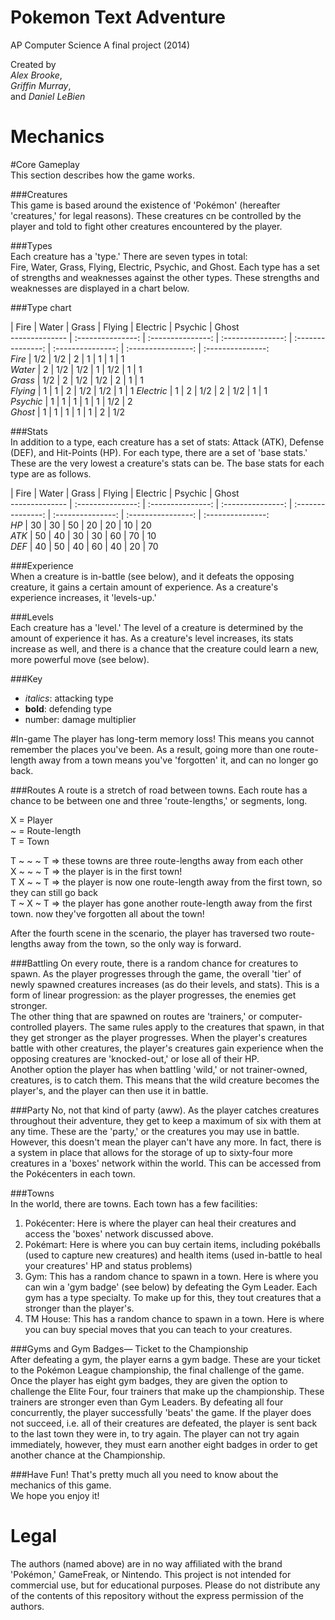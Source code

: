 Pokemon Text Adventure
======================

AP Computer Science A final project (2014)  
  
Created by  
_Alex Brooke_,  
_Griffin Murray_,  
and _Daniel LeBien_  

Mechanics
=========

#Core Gameplay  
This section describes how the game works.
  
###Creatures  
This game is based around the existence of 'Pokémon' (hereafter 'creatures,' for legal reasons). These creatures cn be controlled by the player and told to fight other creatures encountered by the player.  
  
###Types  
Each creature has a 'type.' There are seven types in total:  
Fire, Water, Grass, Flying, Electric, Psychic, and Ghost. Each type has a set of strengths and weaknesses against the other types. These strengths and weaknesses are displayed in a chart below.  
  
###Type chart    
  
 | Fire | Water | Grass | Flying | Electric | Psychic | Ghost  
 -------------- | :---------------: | :---------------: | :---------------: | :---------------: | :---------------: | :----------------: | :---------------:  
 _Fire_ | 1/2 | 1/2 | 2 | 1 | 1 | 1 | 1  
 _Water_ | 2 | 1/2 | 1/2 | 1 | 1/2 | 1 | 1  
 _Grass_ | 1/2 | 2 | 1/2 | 1/2 | 2 | 1 | 1  
 _Flying_ | 1 | 1 | 2 | 1/2 | 1/2 | 1 | 1 
 _Electric_ | 1 | 2 | 1/2 | 2 | 1/2 | 1 | 1  
 _Psychic_ | 1 | 1 | 1 | 1 | 1 | 1/2 | 2  
 _Ghost_ | 1 | 1 | 1 | 1 | 1 | 2 | 1/2
  
###Stats  
In addition to a type, each creature has a set of stats: Attack (ATK), Defense (DEF), and Hit-Points (HP). For each type, there are a set of 'base stats.' These are the very lowest a creature's stats can be. The base stats for each type are as follows.  
  
  | Fire | Water | Grass | Flying | Electric | Psychic | Ghost  
  -------------- | :---------------: | :---------------: | :---------------: | :---------------: | :---------------: | :----------------: | :---------------:  
  _HP_ | 30 | 30 | 50 | 20 | 20 | 10 | 20  
  _ATK_ | 50 | 40 | 30 | 30 | 60 | 70 | 10  
  _DEF_ | 40 | 50 | 40 | 60 | 40 | 20 | 70  
  
###Experience  
When a creature is in-battle (see below), and it defeats the opposing creature, it gains a certain amount of experience. As a creature's experience increases, it 'levels-up.'  
  
###Levels  
Each creature has a 'level.' The level of a creature is determined by the amount of experience it has. As a creature's level increases, its stats increase as well, and there is a chance that the creature could learn a new, more powerful move (see below).  
  

###Key
- _italics_: attacking type
- __bold__: defending type
- number: damage multiplier  

#In-game
The player has long-term memory loss! This means you cannot remember the places you've been. As a result, going more than one route-length away from a town means you've 'forgotten' it, and can no longer go back.  
  
###Routes
A route is a stretch of road between towns. Each route has a chance to be between one and three 'route-lengths,' or segments, long.  
  
X = Player  
~ = Route-length  
T = Town  
  
T ~ ~ ~ T => these towns are three route-lengths away from each other  
X ~ ~ ~ T => the player is in the first town!  
T X ~ ~ T => the player is now one route-length away from the first town, so they can still go back  
T ~ X ~ T => the player has gone another route-length away from the first town. now they've forgotten all about the town!  
  
After the fourth scene in the scenario, the player has traversed two route-lengths away from the town, so the only way is forward.  
  
###Battling
On every route, there is a random chance for creatures to spawn. As the player progresses through the game, the overall 'tier' of newly spawned creatures increases (as do their levels, and stats). This is a form of linear progression: as the player progresses, the enemies get stronger.  
The other thing that are spawned on routes are 'trainers,' or computer-controlled players. The same rules apply to the creatures that spawn, in that they get stronger as the player progresses. 
When the player's creatures battle with other creatures, the player's creatures gain experience when the opposing creatures are 'knocked-out,' or lose all of their HP.   
Another option the player has when battling 'wild,' or not trainer-owned, creatures, is to catch them. This means that the wild creature becomes the player's, and the player can then use it in battle.  
  
###Party
No, not that kind of party (aww). As the player catches creatures throughout their adventure, they get to keep a maximum of six with them at any time. These are the 'party,' or the creatures you may use in battle. However, this doesn't mean the player can't have any more. In fact, there is a system in place that allows for the storage of up to sixty-four more creatures in a 'boxes' network within the world. This can be accessed from the Pokécenters in each town.
  
###Towns  
In the world, there are towns. Each town has a few facilities:
1. Pokécenter: Here is where the player can heal their creatures and access the 'boxes' network discussed above.
2. Pokémart: Here is where you can buy certain items, including pokéballs (used to capture new creatures) and health items (used in-battle to heal your creatures' HP and status problems)
3. Gym: This has a random chance to spawn in a town. Here is where you can win a 'gym badge' (see below) by defeating the Gym Leader. Each gym has a type specialty. To make up for this, they tout creatures that a stronger than the player's.
4. TM House: This has a random chance to spawn in a town. Here is where you can buy special moves that you can teach to your creatures.  

  
###Gyms and Gym Badges— Ticket to the Championship  
After defeating a gym, the player earns a gym badge. These are your ticket to the Pokémon League championship, the final challenge of the game. Once the player has eight gym badges, they are given the option to challenge the Elite Four, four trainers that make up the championship. These trainers are stronger even than Gym Leaders. By defeating all four concurrently, the player successfully 'beats' the game. If the player does not succeed, i.e. all of their creatures are defeated, the player is sent back to the last town they were in, to try again. The player can not try again immediately, however, they must earn another eight badges in order to get another chance at the Championship.  
  
###Have Fun!
That's pretty much all you need to know about the mechanics of this game.  
We hope you enjoy it!  

Legal
=====
The authors (named above) are in no way affiliated with the brand 'Pokémon,' GameFreak, or Nintendo. This project is not intended for commercial use, but for educational purposes. Please do not distribute any of the contents of this repository without the express permission of the authors. 

